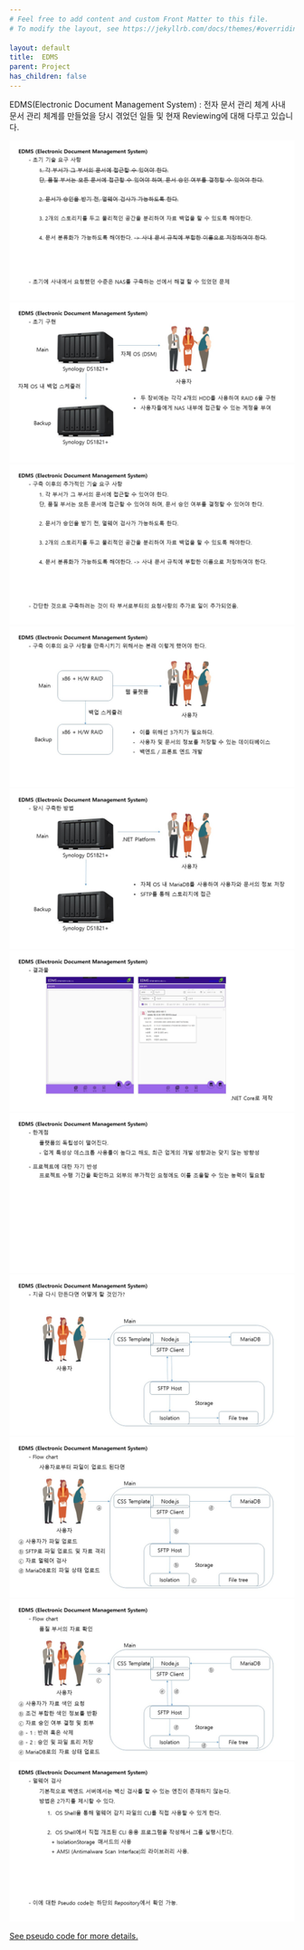 ```yaml
---
# Feel free to add content and custom Front Matter to this file.
# To modify the layout, see https://jekyllrb.com/docs/themes/#overriding-theme-defaults

layout: default
title:  EDMS
parent: Project
has_children: false
---
```

EDMS(Electronic Document Management System) : 전자 문서 관리 체계
사내 문서 관리 체계를 만들었을 당시 겪었던 일들 및 현재 Reviewing에 대해 다루고 있습니다.

<img src="Image/Slide1.JPG" alt="drawing"/>
<img src="Image/Slide2.JPG" alt="drawing"/>
<img src="Image/Slide3.JPG" alt="drawing"/>
<img src="Image/Slide4.JPG" alt="drawing"/>
<img src="Image/Slide5.JPG" alt="drawing"/>
<img src="Image/Slide6.JPG" alt="drawing"/>
<img src="Image/Slide7.JPG" alt="drawing"/>
<img src="Image/Slide8.JPG" alt="drawing"/>
<img src="Image/Slide9.JPG" alt="drawing"/>
<img src="Image/Slide10.JPG" alt="drawing"/>
<img src="Image/Slide11.JPG" alt="drawing"/>

[See pseudo code for more details.](naver.com)